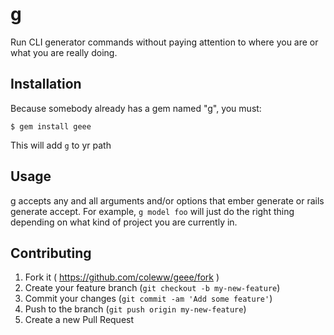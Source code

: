 # g

Run CLI generator commands without paying attention to where you are or what you are really doing.

## Installation

Because somebody already has a gem named "g", you must:

    $ gem install geee

This will add `g` to yr path

## Usage

g accepts any and all arguments and/or options that ember generate or rails generate accept. For example, `g model foo` will just do the right thing depending on what kind of project you are currently in.

## Contributing

1. Fork it ( https://github.com/coleww/geee/fork )
2. Create your feature branch (`git checkout -b my-new-feature`)
3. Commit your changes (`git commit -am 'Add some feature'`)
4. Push to the branch (`git push origin my-new-feature`)
5. Create a new Pull Request
